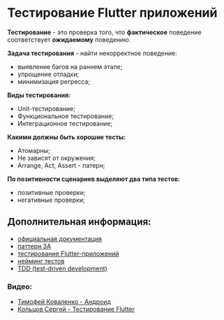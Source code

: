 # Тестирование Flutter приложений

**Тестирование** - это проверка того, что **фактическое** поведение соответствует **ожидаемому** поведению. 

**Задача тестирования** - найти некорректное поведение:
- выявление багов на раннем этапе;
- упрощение отладки;
- минимизация регресса;

**Виды тестирования:**
- Unit-тестирование;
- Функциональное тестирование;
- Интеграционное тестирование;

**Какими должны быть хорошие тесты:**
- Атомарны;
- Не зависят от окружения;
- Arrange, Act, Assert - патерн;

**По позитивности сценариев выделяют два типа тестов:**
- позитивные проверки;
- негативные проверки;

## Дополнительная информация:
- [официальная документация](https://docs.flutter.dev/cookbook/testing/unit/introduction)
- [паттерн 3А](https://habr.com/ru/post/507594/)
- [тестирование Flutter-приложений](https://habr.com/ru/company/surfstudio/blog/468631/)
- [нейминг тестов](https://bool.dev/blog/detail/kak-pravilno-imenovat-unit-testu)
- [TDD (test-driven development)](https://ru.wikipedia.org/wiki/%D0%A0%D0%B0%D0%B7%D1%80%D0%B0%D0%B1%D0%BE%D1%82%D0%BA%D0%B0_%D1%87%D0%B5%D1%80%D0%B5%D0%B7_%D1%82%D0%B5%D1%81%D1%82%D0%B8%D1%80%D0%BE%D0%B2%D0%B0%D0%BD%D0%B8%D0%B5)
### Видео:
- [Тимофей Коваленко - Андроид](https://www.youtube.com/watch?v=iGqVm0atAMQ&ab_channel=%D0%A2%D0%B8%D0%BC%D0%BE%D1%84%D0%B5%D0%B9%D0%9A%D0%BE%D0%B2%D0%B0%D0%BB%D0%B5%D0%BD%D0%BA%D0%BE)
- [Кольцов Сергей - Тестирование Flutter](https://www.youtube.com/watch?v=tEk1SsznZwU&ab_channel=SkillBranch)